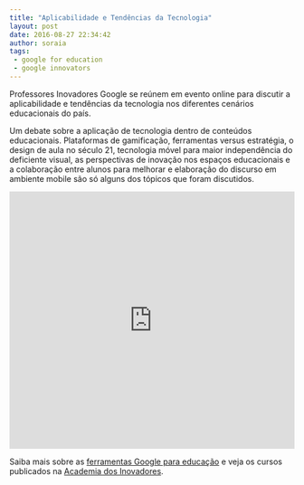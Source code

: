 ```yaml
---
title: "Aplicabilidade e Tendências da Tecnologia"
layout: post
date: 2016-08-27 22:34:42
author: soraia
tags: 
 - google for education
 - google innovators
---
```


Professores Inovadores Google se reúnem em evento online para discutir a aplicabilidade e tendências da tecnologia nos diferentes cenários educacionais do país.

Um debate sobre a aplicação de tecnologia dentro de conteúdos educacionais. Plataformas de gamificação, ferramentas versus estratégia, o design de aula no século 21, tecnologia móvel para maior independência do deficiente visual, as perspectivas de inovação nos espaços educacionais e a colaboração entre alunos para melhorar e elaboração do discurso em ambiente mobile são só alguns dos tópicos que foram discutidos.

<iframe 
  width="100%" 
  height="455" 
  src="http://www.youtube.com/embed/zIzkV2xIfZA?&autoplay=1&autohide=1&modestbranding=0&showinfo=0&ap=%2526fmt%3D22" 
  frameborder="0" 
  allowfullscreen>
</iframe>

Saiba mais sobre as [ferramentas Google para educação](http://professoragoogle.com.br/produtos/ferramentas-do-google-for-education/) e veja os cursos publicados na [Academia dos Inovadores](https://academiadosinovadores.com.br).